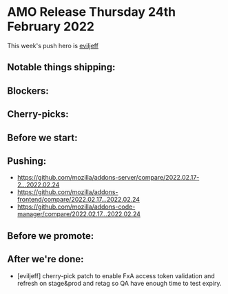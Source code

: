 # AMO Release Thursday 24th February 2022

This week's push hero is [eviljeff](https://github.com/eviljeff)

## Notable things shipping:

## Blockers:

## Cherry-picks:

## Before we start:

## Pushing:

- https://github.com/mozilla/addons-server/compare/2022.02.17-2...2022.02.24
- https://github.com/mozilla/addons-frontend/compare/2022.02.17...2022.02.24
- https://github.com/mozilla/addons-code-manager/compare/2022.02.17...2022.02.24

## Before we promote:

## After we're done:
- [eviljeff] cherry-pick patch to enable FxA access token validation and refresh on stage&prod and retag so QA have enough time to test expiry.
